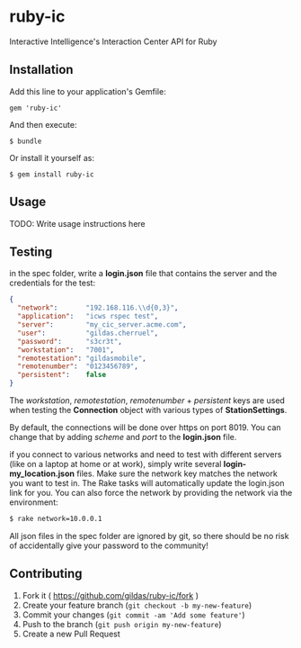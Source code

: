 ruby-ic
=======

Interactive Intelligence's Interaction Center API for Ruby

## Installation

Add this line to your application's Gemfile:

    gem 'ruby-ic'

And then execute:

    $ bundle

Or install it yourself as:

    $ gem install ruby-ic

## Usage

TODO: Write usage instructions here

## Testing
in the spec folder, write a **login.json** file that contains the server and the credentials for the test:
```json
{
  "network":       "192.168.116.\\d{0,3}",
  "application":   "icws rspec test",
  "server":        "my_cic_server.acme.com",
  "user":          "gildas.cherruel",
  "password":      "s3cr3t",
  "workstation":   "7001",
  "remotestation": "gildasmobile",
  "remotenumber":  "0123456789",
  "persistent":    false
}
```
The _workstation_, _remotestation_, _remotenumber_ + _persistent_ keys are used when testing the **Connection** object
with various types of **StationSettings**.

By default, the connections will be done over https on port 8019.
You can change that by adding _scheme_ and _port_ to the **login.json** file.

if you connect to various networks and need to test with different servers (like on a laptop at home or at work),
simply write several **login-my_location.json** files. Make sure the network key matches the network you want to test in.
The Rake tasks will automatically update the login.json link for you.
You can also force the network by providing the network via the environment:

```bash
$ rake network=10.0.0.1
```

All json files in the spec folder are ignored by git,
so there should be no risk of accidentally give your password to the community!

## Contributing

1. Fork it ( https://github.com/gildas/ruby-ic/fork )
2. Create your feature branch (`git checkout -b my-new-feature`)
3. Commit your changes (`git commit -am 'Add some feature'`)
4. Push to the branch (`git push origin my-new-feature`)
5. Create a new Pull Request
